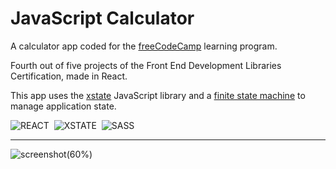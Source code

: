 # JavaScript Calculator

A calculator app coded for the [freeCodeCamp](https://www.freecodecamp.org) learning program.

Fourth out of five projects of the Front End Development Libraries Certification, made in React.

This app uses the [xstate](https://xstate.js.org/docs/) JavaScript library and a [finite state machine](https://en.wikipedia.org/wiki/Finite-state_machine) to manage application state.

![REACT](https://img.shields.io/badge/REACT-grey.svg?&logo=react&logoColor=blue)&nbsp;
![XSTATE](https://img.shields.io/badge/XSTATE-000.svg?&logo=xstate&logoColor=white)&nbsp;
![SASS](https://img.shields.io/badge/SASS-cc6699.svg?&logo=sass&logoColor=white)&nbsp;

---

![screenshot(60%)](https://user-images.githubusercontent.com/78434326/127739817-a576208d-b966-420e-a3e9-82a05675550a.jpg)
